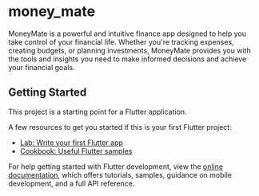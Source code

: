 # money_mate

MoneyMate is a powerful and intuitive finance app designed to help you take control of your financial life. Whether you're tracking expenses, creating budgets, or planning investments, MoneyMate provides you with the tools and insights you need to make informed decisions and achieve your financial goals.

## Getting Started

This project is a starting point for a Flutter application.

A few resources to get you started if this is your first Flutter project:

- [Lab: Write your first Flutter app](https://docs.flutter.dev/get-started/codelab)
- [Cookbook: Useful Flutter samples](https://docs.flutter.dev/cookbook)

For help getting started with Flutter development, view the
[online documentation](https://docs.flutter.dev/), which offers tutorials,
samples, guidance on mobile development, and a full API reference.
